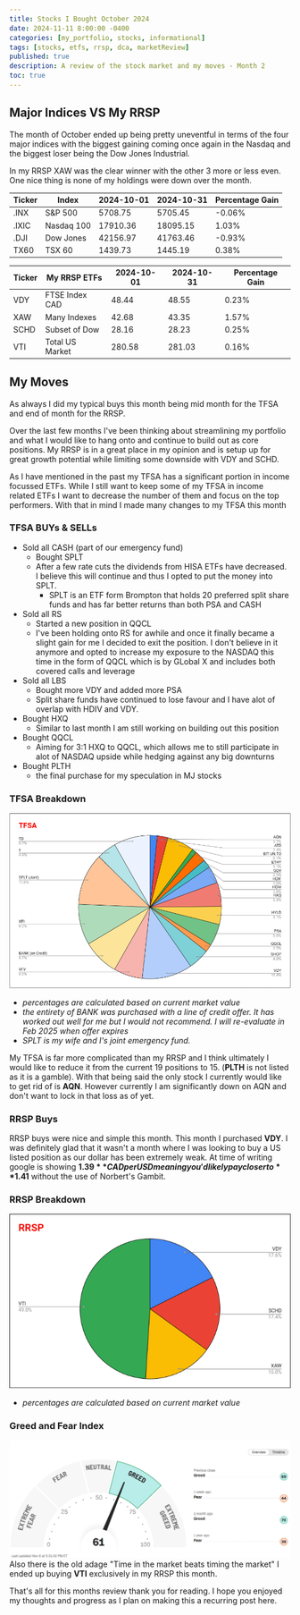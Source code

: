 ```yaml
---
title: Stocks I Bought October 2024
date: 2024-11-11 8:00:00 -0400
categories: [my_portfolio, stocks, informational]
tags: [stocks, etfs, rrsp, dca, marketReview]
published: true
description: A review of the stock market and my moves - Month 2
toc: true
---
```


## Major Indices VS My RRSP
The month of October ended up being pretty uneventful in terms of the four major indices with the biggest gaining coming once again in the Nasdaq and the biggest loser being the Dow Jones Industrial.

In my RRSP XAW was the clear winner with the other 3 more or less even. One nice thing is none of my holdings were down over the month.

  | **Ticker** | **Index**  | **2024-10-01** | **2024-10-31** | **Percentage Gain** |
  | ---------- | ---------- | -------------- | -------------- | ------------------- |
  | .INX       | S&P 500    | 5708.75        | 5705.45        | -0.06%              |
  | .IXIC      | Nasdaq 100 | 17910.36       | 18095.15       | 1.03%               |
  | .DJI       | Dow Jones  | 42156.97       | 41763.46       | -0.93%              |
  | TX60       | TSX 60     | 1439.73        | 1445.19        | 0.38%               |

  | **Ticker** | **My RRSP ETFs** | **2024-10-01** | **2024-10-31** | **Percentage Gain** |
  | ---------- | ---------------- | -------------- | -------------- | ------------------- |
  | VDY        | FTSE Index CAD   | 48.44          | 48.55          | 0.23%               |
  | XAW        | Many Indexes     | 42.68          | 43.35          | 1.57%               |
  | SCHD       | Subset of Dow    | 28.16          | 28.23          | 0.25%               |
  | VTI        | Total US Market  | 280.58         | 281.03         | 0.16%               |

## My Moves

As always I did my typical buys this month being mid month for the TFSA and end of month for the RRSP.

Over the last few months I've been thinking about streamlining my portfolio and what I would like to hang onto and continue to build out as core positions. My RRSP is in a great place in my opinion and is setup up for great growth potential while limiting some downside with VDY and SCHD. 

As I have mentioned in the past my TFSA has a significant portion in income focussed ETFs. While I still want to keep some of my TFSA in income related ETFs I want to decrease the number of them and focus on the top performers. With that in mind I made many changes to my TFSA this month

### TFSA BUYs & SELLs
  - Sold all CASH (part of our emergency fund)
    - Bought SPLT
    - After a few rate cuts the dividends from HISA ETFs have decreased. I believe this will continue and thus I opted to put the money into SPLT.
        - SPLT is an ETF form Brompton that holds 20 preferred split share funds and has far better returns than both PSA and CASH
  - Sold all RS
    - Started a new position in QQCL
    - I've been holding onto RS for awhile and once it finally became a slight gain for me I decided to exit the position. I don't believe in it anymore and opted to increase my exposure to the NASDAQ this time in the form of QQCL which is by GLobal X and includes both covered calls and leverage
  - Sold all LBS
    - Bought more VDY and added more PSA
    - Split share funds have continued to lose favour and I have alot of overlap with HDIV and VDY.
  -  Bought HXQ
     -  Similar to last month I am still working on building out this position
  -  Bought QQCL
     -  Aiming for 3:1 HXQ to QQCL, which allows me to still participate in alot of NASDAQ upside while hedging against any big downturns
  -  Bought PLTH
     -  the final purchase for my speculation in MJ stocks

### TFSA Breakdown
![image](/assets/2024-11-11-tfsa.PNG)
- *percentages are calculated based on current market value*
- *the entirety of BANK was purchased with a line of credit offer. It has worked out well for me but I would not recommend. I will re-evaluate in Feb 2025 when offer expires*
- *SPLT is my wife and I's joint emergency fund.*

My TFSA is far more complicated than my RRSP and I think ultimately I would like to reduce it from the current 19 positions to 15. (**PLTH** is not listed as it is a gamble). With that being said the only stock I currently would like to get rid of is **AQN**. However currently I am significantly down on AQN and don't want to lock in that loss as of yet.


### RRSP Buys

RRSP buys were nice and simple this month. This month I purchased **VDY**. I was definitely glad that it wasn't a month where I was looking to buy a US listed position as our dollar has been extremely weak. At time of writing google is showing **$1.39** CAD per USD meaning you'd likely pay closer to **$1.41** without the use of Norbert's Gambit.

### RRSP Breakdown
![image](/assets/2024-11-11-rrsp.PNG)
- *percentages are calculated based on current market value*

### Greed and Fear Index

![image](/assets/2024-11-11-fear-and-greed.PNG)
Also there is the old adage "Time in the market beats timing the market" I ended up buying **VTI** exclusively in my RRSP this month.

That's all for this months review thank you for reading. I hope you enjoyed my thoughts and progress as I plan on making this a recurring post here.